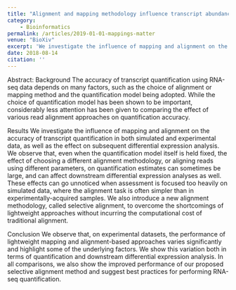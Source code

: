 ```yaml
---
title: "Alignment and mapping methodology influence transcript abundance estimation"
category:
    - Bioinformatics
permalink: /articles/2019-01-01-mappings-matter
venue: "BioXiv"
excerpt: 'We investigate the influence of mapping and alignment on the accuracy of transcript quantification in both simulated and experimental data, as well as the effect on subsequent differential expression analysis.'
date: 2018-08-14
citation: ''
---
```


Abstract: Background The accuracy of transcript quantification using RNA-seq data depends on many factors, such as the choice of alignment or mapping method and the quantification model being adopted. While the choice of quantification model has been shown to be important, considerably less attention has been given to comparing the effect of various read alignment approaches on quantification accuracy.

Results We investigate the influence of mapping and alignment on the accuracy of transcript quantification in both simulated and experimental data, as well as the effect on subsequent differential expression analysis. We observe that, even when the quantification model itself is held fixed, the effect of choosing a different alignment methodology, or aligning reads using different parameters, on quantification estimates can sometimes be large, and can affect downstream differential expression analyses as well. These effects can go unnoticed when assessment is focused too heavily on simulated data, where the alignment task is often simpler than in experimentally-acquired samples. We also introduce a new alignment methodology, called selective alignment, to overcome the shortcomings of lightweight approaches without incurring the computational cost of traditional alignment.

Conclusion We observe that, on experimental datasets, the performance of lightweight mapping and alignment-based approaches varies significantly and highlight some of the underlying factors. We show this variation both in terms of quantification and downstream differential expression analysis. In all comparisons, we also show the improved performance of our proposed selective alignment method and suggest best practices for performing RNA-seq quantification.